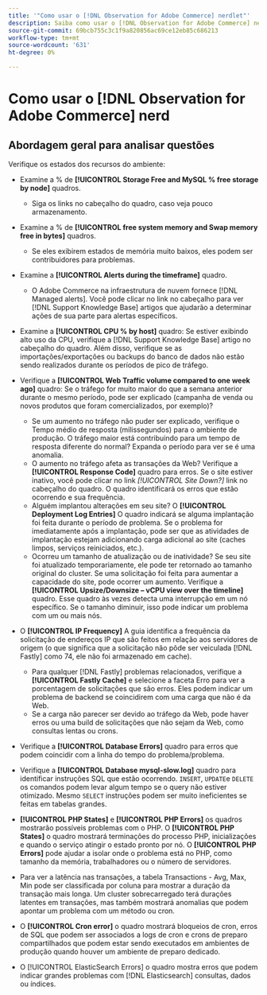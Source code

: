 ```yaml
---
title: '"Como usar o [!DNL Observation for Adobe Commerce] nerdlet"'
description: Saiba como usar o [!DNL Observation for Adobe Commerce] nerdlet.
source-git-commit: 69bcb755c3c1f9a820856ac69ce12eb85c686213
workflow-type: tm+mt
source-wordcount: '631'
ht-degree: 0%

---
```


# Como usar o [!DNL Observation for Adobe Commerce] nerd

## Abordagem geral para analisar questões

Verifique os estados dos recursos do ambiente:

* Examine a % de **[!UICONTROL Storage Free and MySQL % free storage by node]** quadros.

   * Siga os links no cabeçalho do quadro, caso veja pouco armazenamento.

* Examine a % de **[!UICONTROL free system memory and Swap memory free in bytes]** quadros.

   * Se eles exibirem estados de memória muito baixos, eles podem ser contribuidores para problemas.

* Examine a **[!UICONTROL Alerts during the timeframe]** quadro.

   * O Adobe Commerce na infraestrutura de nuvem fornece [!DNL Managed alerts]. Você pode clicar no link no cabeçalho para ver [!DNL Support Knowledge Base] artigos que ajudarão a determinar ações de sua parte para alertas específicos.

* Examine a **[!UICONTROL CPU % by host]** quadro: Se estiver exibindo alto uso da CPU, verifique a [!DNL Support Knowledge Base] artigo no cabeçalho do quadro. Além disso, verifique se as importações/exportações ou backups do banco de dados não estão sendo realizados durante os períodos de pico de tráfego.

* Verifique a **[!UICONTROL Web Traffic volume compared to one week ago]** quadro: Se o tráfego for muito maior do que a semana anterior durante o mesmo período, pode ser explicado (campanha de venda ou novos produtos que foram comercializados, por exemplo)?
   * Se um aumento no tráfego não puder ser explicado, verifique o Tempo médio de resposta (milissegundos) para o ambiente de produção. O tráfego maior está contribuindo para um tempo de resposta diferente do normal? Expanda o período para ver se é uma anomalia.
   * O aumento no tráfego afeta as transações da Web? Verifique a **[!UICONTROL Response Code]** quadro para erros. Se o site estiver inativo, você pode clicar no link *[!UICONTROL Site Down?]* link no cabeçalho do quadro. O quadro identificará os erros que estão ocorrendo e sua frequência.
   * Alguém implantou alterações em seu site? O **[!UICONTROL Deployment Log Entries]** O quadro indicará se alguma implantação foi feita durante o período de problema. Se o problema for imediatamente após a implantação, pode ser que as atividades de implantação estejam adicionando carga adicional ao site (caches limpos, serviços reiniciados, etc.).
   * Ocorreu um tamanho de atualização ou de inatividade? Se seu site foi atualizado temporariamente, ele pode ter retornado ao tamanho original do cluster. Se uma solicitação foi feita para aumentar a capacidade do site, pode ocorrer um aumento. Verifique a **[!UICONTROL Upsize/Downsize – vCPU view over the timeline]** quadro. Esse quadro às vezes detecta uma interrupção em um nó específico. Se o tamanho diminuir, isso pode indicar um problema com um ou mais nós.

* O **[!UICONTROL IP Frequency]** A guia identifica a frequência da solicitação de endereços IP que são feitos em relação aos servidores de origem (o que significa que a solicitação não pôde ser veiculada [!DNL Fastly] como 74, ele não foi armazenado em cache).

   * Para qualquer [!DNL Fastly] problemas relacionados, verifique a **[!UICONTROL Fastly Cache]** e selecione a faceta Erro para ver a porcentagem de solicitações que são erros. Eles podem indicar um problema de backend se coincidirem com uma carga que não é da Web.
   * Se a carga não parecer ser devido ao tráfego da Web, pode haver erros ou uma build de solicitações que não sejam da Web, como consultas lentas ou crons.

* Verifique a **[!UICONTROL Database Errors]** quadro para erros que podem coincidir com a linha do tempo do problema/problema.
* Verifique a **[!UICONTROL Database mysql-slow.log]** quadro para identificar instruções SQL que estão ocorrendo. `INSERT`, `UPDATE`e `DELETE` os comandos podem levar algum tempo se o query não estiver otimizado. Mesmo `SELECT` instruções podem ser muito ineficientes se feitas em tabelas grandes.
* **[!UICONTROL PHP States]** e **[!UICONTROL PHP Errors]** os quadros mostrarão possíveis problemas com o PHP. O **[!UICONTROL PHP States]** o quadro mostrará terminações do processo PHP, inicializações e quando o serviço atingir o estado pronto por nó. O **[!UICONTROL PHP Errors]** pode ajudar a isolar onde o problema está no PHP, como tamanho da memória, trabalhadores ou o número de servidores.
* Para ver a latência nas transações, a tabela Transactions - Avg, Max, Min pode ser classificada por coluna para mostrar a duração da transação mais longa. Um cluster sobrecarregado terá durações latentes em transações, mas também mostrará anomalias que podem apontar um problema com um método ou cron.
* O **[!UICONTROL Cron error]** o quadro mostrará bloqueios de cron, erros de SQL que podem ser associados a logs de cron e crons de preparo compartilhados que podem estar sendo executados em ambientes de produção quando houver um ambiente de preparo dedicado.
* O [!UICONTROL ElasticSearch Errors] o quadro mostra erros que podem indicar grandes problemas com [!DNL Elasticsearch] consultas, dados ou índices.
